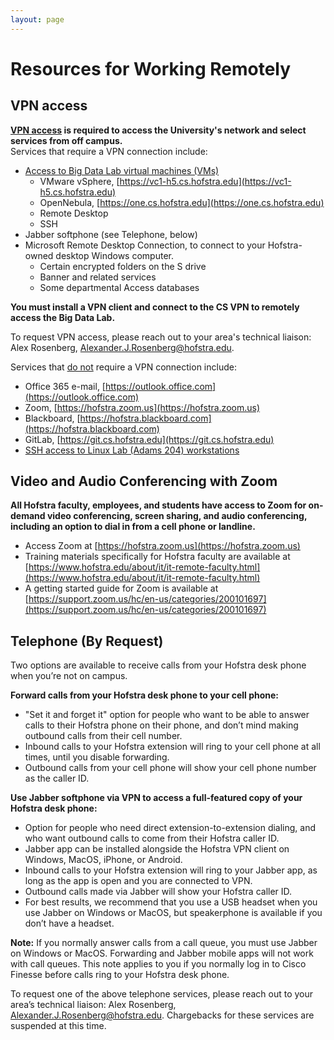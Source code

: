 ```yaml
---
layout: page
---
```


# Resources for Working Remotely

## VPN access

**[VPN access](https://cs.hofstra.edu/docs/pages/guides/vpn_intro.html) is required to access the University's network and select services from off campus.**<br>
Services that require a VPN connection include:
- [Access to Big Data Lab virtual machines (VMs)](https://cs.hofstra.edu/docs/pages/guides/access_vms.html)
    - VMware vSphere, [https://vc1-h5.cs.hofstra.edu](https://vc1-h5.cs.hofstra.edu)
    - OpenNebula, [https://one.cs.hofstra.edu](https://one.cs.hofstra.edu)
    - Remote Desktop
    - SSH
- Jabber softphone (see Telephone, below)
- Microsoft Remote Desktop Connection, to connect to your Hofstra-owned desktop Windows computer. 
    - Certain encrypted folders on the S drive
    - Banner and related services
    - Some departmental Access databases

**You must install a VPN client and connect to the CS VPN to remotely access the Big Data Lab.**

To request VPN access, please reach out to your area's technical liaison: Alex Rosenberg, Alexander.J.Rosenberg@hofstra.edu.

Services that <u>do not</u> require a VPN connection include:
- Office 365 e-mail, [https://outlook.office.com](https://outlook.office.com)
- Zoom, [https://hofstra.zoom.us](https://hofstra.zoom.us)
- Blackboard, [https://hofstra.blackboard.com](https://hofstra.blackboard.com)
- GitLab, [https://git.cs.hofstra.edu](https://git.cs.hofstra.edu)
- [SSH access to Linux Lab (Adams 204) workstations](https://cs.hofstra.edu/docs/pages/guides/SSHtoLinux.html)

## Video and Audio Conferencing with Zoom

**All Hofstra faculty, employees, and students have access to Zoom for on-demand video conferencing, screen sharing, and audio conferencing, including an option to dial in from a cell phone or landline.**
- Access Zoom at [https://hofstra.zoom.us](https://hofstra.zoom.us)
- Training materials specifically for Hofstra faculty are available at [https://www.hofstra.edu/about/it/it-remote-faculty.html](https://www.hofstra.edu/about/it/it-remote-faculty.html)
- A getting started guide for Zoom is available at [https://support.zoom.us/hc/en-us/categories/200101697](https://support.zoom.us/hc/en-us/categories/200101697)

## Telephone (By Request)

Two options are available to receive calls from your Hofstra desk phone when you’re not on campus.

**Forward calls from your Hofstra desk phone to your cell phone:**
- "Set it and forget it" option for people who want to be able to answer calls to their Hofstra phone on their phone, and don’t mind making outbound calls from their cell number.
- Inbound calls to your Hofstra extension will ring to your cell phone at all times, until you disable forwarding.
- Outbound calls from your cell phone will show your cell phone number as the caller ID.

**Use Jabber softphone via VPN to access a full-featured copy of your Hofstra desk phone:**
- Option for people who need direct extension-to-extension dialing, and who want outbound calls to come from their Hofstra caller ID.
- Jabber app can be installed alongside the Hofstra VPN client on Windows, MacOS, iPhone, or Android.
- Inbound calls to your Hofstra extension will ring to your Jabber app, as long as the app is open and you are connected to VPN.
- Outbound calls made via Jabber will show your Hofstra caller ID.
- For best results, we recommend that you use a USB headset when you use Jabber on Windows or MacOS, but speakerphone is available if you don’t have a headset.

**Note:** If you normally answer calls from a call queue, you must use Jabber on Windows or MacOS. Forwarding and Jabber mobile apps will not work with call queues. This note applies to you if you normally log in to Cisco Finesse before calls ring to your Hofstra desk phone.

To request one of the above telephone services, please reach out to your area’s technical liaison: Alex Rosenberg, Alexander.J.Rosenberg@hofstra.edu. Chargebacks for these services are suspended at this time.
